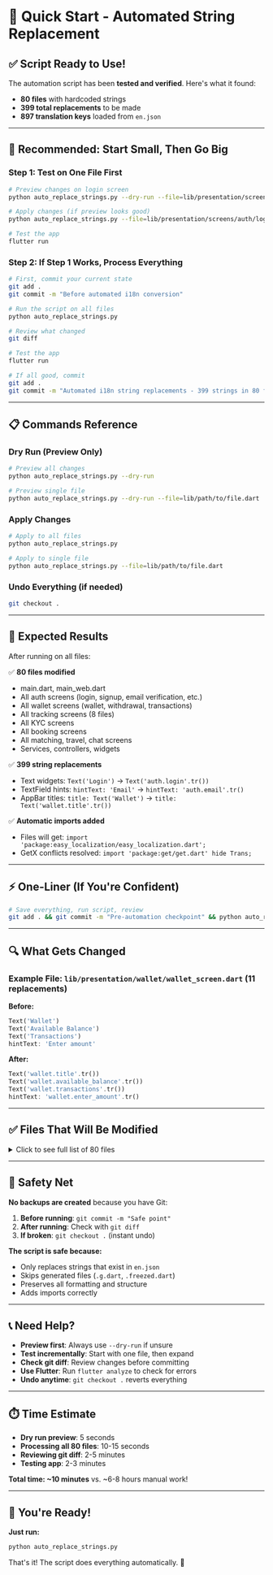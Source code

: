 # 🚀 Quick Start - Automated String Replacement

## ✅ Script Ready to Use!

The automation script has been **tested and verified**. Here's what it found:

- **80 files** with hardcoded strings
- **399 total replacements** to be made
- **897 translation keys** loaded from `en.json`

---

## 🎯 Recommended: Start Small, Then Go Big

### Step 1: Test on One File First

```bash
# Preview changes on login screen
python auto_replace_strings.py --dry-run --file=lib/presentation/screens/auth/login_view.dart

# Apply changes (if preview looks good)
python auto_replace_strings.py --file=lib/presentation/screens/auth/login_view.dart

# Test the app
flutter run
```

### Step 2: If Step 1 Works, Process Everything

```bash
# First, commit your current state
git add .
git commit -m "Before automated i18n conversion"

# Run the script on all files
python auto_replace_strings.py

# Review what changed
git diff

# Test the app
flutter run

# If all good, commit
git add .
git commit -m "Automated i18n string replacements - 399 strings in 80 files"
```

---

## 📋 Commands Reference

### Dry Run (Preview Only)
```bash
# Preview all changes
python auto_replace_strings.py --dry-run

# Preview single file
python auto_replace_strings.py --dry-run --file=lib/path/to/file.dart
```

### Apply Changes
```bash
# Apply to all files
python auto_replace_strings.py

# Apply to single file
python auto_replace_strings.py --file=lib/path/to/file.dart
```

### Undo Everything (if needed)
```bash
git checkout .
```

---

## 🎉 Expected Results

After running on all files:

✅ **80 files modified**
- main.dart, main_web.dart
- All auth screens (login, signup, email verification, etc.)
- All wallet screens (wallet, withdrawal, transactions)
- All tracking screens (8 files)
- All KYC screens
- All booking screens
- All matching, travel, chat screens
- Services, controllers, widgets

✅ **399 string replacements**
- Text widgets: `Text('Login')` → `Text('auth.login'.tr())`
- TextField hints: `hintText: 'Email'` → `hintText: 'auth.email'.tr()`
- AppBar titles: `title: Text('Wallet')` → `title: Text('wallet.title'.tr())`

✅ **Automatic imports added**
- Files will get: `import 'package:easy_localization/easy_localization.dart';`
- GetX conflicts resolved: `import 'package:get/get.dart' hide Trans;`

---

## ⚡ One-Liner (If You're Confident)

```bash
# Save everything, run script, review
git add . && git commit -m "Pre-automation checkpoint" && python auto_replace_strings.py && git diff
```

---

## 🔍 What Gets Changed

### Example File: `lib/presentation/wallet/wallet_screen.dart` (11 replacements)

**Before:**
```dart
Text('Wallet')
Text('Available Balance')
Text('Transactions')
hintText: 'Enter amount'
```

**After:**
```dart
Text('wallet.title'.tr())
Text('wallet.available_balance'.tr())
Text('wallet.transactions'.tr())
hintText: 'wallet.enter_amount'.tr()
```

---

## ✅ Files That Will Be Modified

<details>
<summary>Click to see full list of 80 files</summary>

**Core Files (3):**
- lib/main.dart (1)
- lib/main_web.dart (2)
- lib/routes/app_routes.dart (1)

**Controllers (1):**
- lib/controllers/chat_controller.dart (1)

**Core Utilities (2):**
- lib/core/error_recovery_helper.dart (3)
- lib/core/form_validator_helper.dart (1)

**Services (7):**
- lib/services/deal_negotiation_service.dart (2)
- lib/services/location_notification_service.dart (1)
- lib/services/notification_service.dart (3)
- lib/services/offer_service.dart (2)
- lib/services/payment_service.dart (1)
- lib/services/tracking_service.dart (2)
- lib/services/zego_call_service.dart (6)

**Utilities (2):**
- lib/utils/debug_menu.dart (6)
- lib/utils/email_test_screen.dart (9)

**Widgets (17):**
- Various widget files across booking, chat, offers, etc.

**Presentation Screens (48):**
- All major screens: auth, wallet, tracking, KYC, matching, reviews, orders, etc.

**Total: 80 files, 399 replacements**

</details>

---

## 🛟 Safety Net

**No backups are created** because you have Git:

1. **Before running**: `git commit -m "Safe point"`
2. **After running**: Check with `git diff`
3. **If broken**: `git checkout .` (instant undo)

**The script is safe because:**
- Only replaces strings that exist in `en.json`
- Skips generated files (`.g.dart`, `.freezed.dart`)
- Preserves all formatting and structure
- Adds imports correctly

---

## 📞 Need Help?

- **Preview first**: Always use `--dry-run` if unsure
- **Test incrementally**: Start with one file, then expand
- **Check git diff**: Review changes before committing
- **Use Flutter**: Run `flutter analyze` to check for errors
- **Undo anytime**: `git checkout .` reverts everything

---

## ⏱️ Time Estimate

- **Dry run preview**: 5 seconds
- **Processing all 80 files**: 10-15 seconds
- **Reviewing git diff**: 2-5 minutes
- **Testing app**: 2-3 minutes

**Total time: ~10 minutes** vs. ~6-8 hours manual work!

---

## 🎊 You're Ready!

**Just run:**
```bash
python auto_replace_strings.py
```

That's it! The script does everything automatically. 🚀
